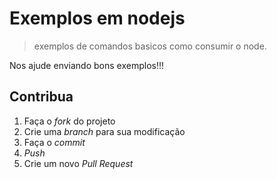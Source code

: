 # Exemplos em nodejs
> exemplos de comandos basicos como consumir o node.

Nos ajude enviando bons exemplos!!!

## Contribua

1. Faça o _fork_ do projeto
2. Crie uma _branch_ para sua modificação
3. Faça o _commit_ 
4. _Push_ 
5. Crie um novo _Pull Request_